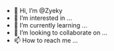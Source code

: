 - 👋 Hi, I’m @Zyeky
- 👀 I’m interested in ...
- 🌱 I’m currently learning ...
- 💞️ I’m looking to collaborate on ...
- 📫 How to reach me ...

<!---
Zyeky/Zyeky is a ✨ special ✨ repository because its `README.md` (this file) appears on your GitHub profile.
You can click the Preview link to take a look at your changes.
--->
